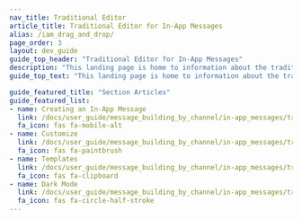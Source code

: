 ```yaml
---
nav_title: Traditional Editor
article_title: Traditional Editor for In-App Messages
alias: /iam_drag_and_drop/
page_order: 3
layout: dev_guide
guide_top_header: "Traditional Editor for In-App Messages"
description: "This landing page is home to information about the traditional editor for in-app messages."
guide_top_text: "This landing page is home to information about the traditional editor for in-app messages."

guide_featured_title: "Section Articles"
guide_featured_list:
- name: Creating an In-App Message
  link: /docs/user_guide/message_building_by_channel/in-app_messages/traditional/create/
  fa_icon: fas fa-mobile-alt
- name: Customize
  link: /docs/user_guide/message_building_by_channel/in-app_messages/traditional/customize/
  fa_icon: fas fa-paintbrush
- name: Templates
  link: /docs/user_guide/message_building_by_channel/in-app_messages/traditional/templates/simple_survey/
  fa_icon: fas fa-clipboard
- name: Dark Mode
  link: /docs/user_guide/message_building_by_channel/in-app_messages/traditional/dark-mode/
  fa_icon: fas fa-circle-half-stroke
---
```

<br><br>
